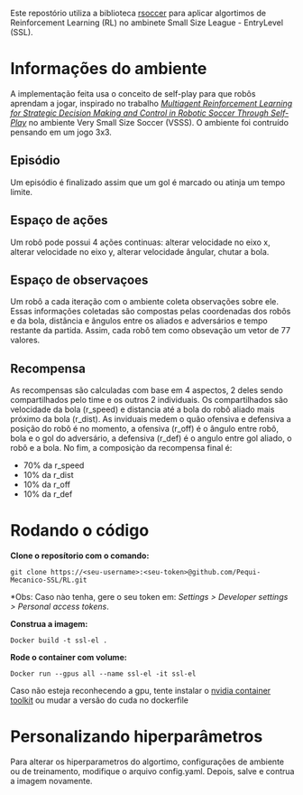 Este repostório utiliza a biblioteca [rsoccer](https://github.com/robocin/rSoccer) para aplicar algortimos de Reinforcement Learning (RL) no ambinete Small Size League - EntryLevel (SSL). 

# Informações do ambiente
A implementação feita usa o conceito de self-play para que robôs aprendam a jogar, inspirado no trabalho [*Multiagent Reinforcement Learning for Strategic Decision Making and Control in Robotic Soccer Through Self-Play*](https://ieeexplore.ieee.org/document/9817118) no ambiente Very Small Size Soccer (VSSS).  O ambiente foi contruído pensando em um jogo 3x3.

## Episódio
Um episódio é finalizado assim que um gol é marcado ou atinja um tempo limite.

## Espaço de ações
Um robô pode possui 4 ações continuas: alterar velocidade no eixo x, alterar velocidade no eixo y, alterar velocidade ângular, chutar a bola.

## Espaço de observaçoes
Um robô a cada iteração com o ambiente coleta observações sobre ele. Essas informações coletadas são compostas pelas coordenadas dos robôs e da bola, distância e ângulos entre os aliados e adversários e tempo restante da partida. Assim, cada robô tem como obsevação um vetor de 77 valores.

## Recompensa
As recompensas são calculadas com base em 4 aspectos, 2 deles sendo compartilhados pelo time e os outros 2 individuais. Os compartilhados são velocidade da bola (r_speed) e distancia até a bola do robô aliado mais próximo da bola (r_dist). As inviduais medem o quão ofensiva e defensiva a posição do robô é no momento, a ofensiva (r_off) é o ângulo entre robô, bola e o gol do adversário, a defensiva (r_def) é o angulo entre gol aliado, o robô e a bola. No fim, a composiçào da recompensa final é: 

- 70% da r_speed
- 10% da r_dist
- 10% da r_off
- 10% da r_def

# Rodando o código

**Clone o reposítorio com o comando:**

    git clone https://<seu-username>:<seu-token>@github.com/Pequi-Mecanico-SSL/RL.git

*Obs: Caso nào tenha, gere o seu token em: *Settings > Developer settings > Personal access tokens*.

**Construa a imagem:**

    Docker build -t ssl-el .

**Rode o container com volume:**

    Docker run --gpus all --name ssl-el -it ssl-el

Caso não esteja reconhecendo a gpu, tente instalar o [nvidia container toolkit](https://docs.nvidia.com/datacenter/cloud-native/container-toolkit/latest/install-guide.html#installing-with-apt) ou mudar a versão do cuda no dockerfile
    
# Personalizando hiperparâmetros

Para alterar os hiperparametros do algortimo, configurações de ambiente ou de treinamento, modifique o arquivo config.yaml. Depois, salve e contrua a imagem novamente.

